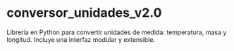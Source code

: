 # conversor_unidades_v2.0
Librería en Python para convertir unidades de medida: temperatura, masa y longitud. Incluye una interfaz modular y extensible.
